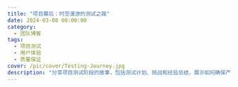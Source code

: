 ```yaml
---
title: "项目幕后：时空漫游的测试之路"
date: 2024-03-08 00:00:00
category:
  - 团队博客
tags:
  - 项目测试
  - 用户体验
  - 质量保证
cover: /pic/cover/Testing-Journey.jpg
description: "分享项目测试阶段的故事，包括测试计划、挑战和经验总结，展示如何确保产品的高质量和良好用户体验。"
---
```


